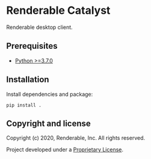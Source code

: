 # Renderable Catalyst

Renderable desktop client.

## Prerequisites

* [Python >=3.7.0](https://www.python.org)

## Installation

Install dependencies and package:

```
pip install .
```

## Copyright and license

Copyright (c) 2020, Renderable, Inc. All rights reserved.

Project developed under a [Proprietary License](LICENSE.md).
